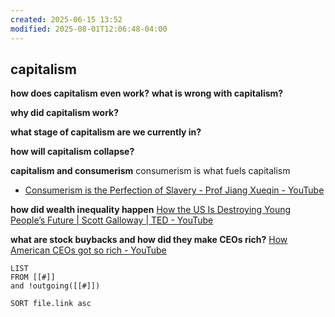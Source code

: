 ```yaml
---
created: 2025-06-15 13:52
modified: 2025-08-01T12:06:48-04:00
---
```

## capitalism
**how does capitalism even work?**
**what is wrong with capitalism?**

**why did capitalism work?**

**what stage of capitalism are we currently in?**

**how will capitalism collapse?**

**capitalism and consumerism**
	consumerism is what fuels capitalism
- [Consumerism is the Perfection of Slavery - Prof Jiang Xueqin - YouTube](https://www.youtube.com/watch?v=4pG-8XLLaE0)

**how did wealth inequality happen**
[How the US Is Destroying Young People’s Future | Scott Galloway | TED - YouTube](https://www.youtube.com/watch?v=qEJ4hkpQW8E)

**what are stock buybacks and how did they make CEOs rich?**
[How American CEOs got so rich - YouTube](https://www.youtube.com/watch?v=ylLTMYt24lA)
```dataview
LIST
FROM [[#]]
and !outgoing([[#]])

SORT file.link asc
```
